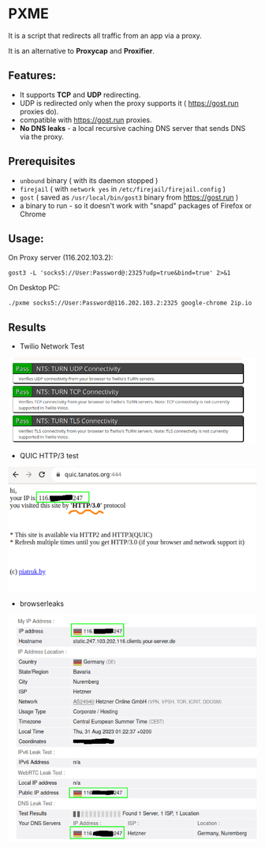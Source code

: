 # PXME

It is a script that redirects all traffic from an app via a proxy.

It is an alternative to **Proxycap** and **Proxifier**.

## Features:

- It supports **TCP** and **UDP** redirecting.
- UDP is redirected only when the proxy supports it ( https://gost.run proxies do).
- compatible with https://gost.run proxies.
- **No DNS leaks** - a local recursive caching DNS server that sends DNS via the proxy.

## Prerequisites

- `unbound` binary ( with its daemon stopped )
- `firejail` (  with `network yes` in `/etc/firejail/firejail.config` )
- `gost` ( saved as `/usr/local/bin/gost3` binary  from https://gost.run )
- a binary to run - so it doesn't work with "snapd" packages of Firefox or Chrome

## Usage:

On Proxy server (116.202.103.2):

```
gost3 -L 'socks5://User:Password@:2325?udp=true&bind=true' 2>&1
```

On Desktop PC:

```
./pxme socks5://User:Password@116.202.103.2:2325 google-chrome 2ip.io
```

## Results

- Twilio Network Test

![](https://raw.githubusercontent.com/ezbik/scripts/master/pxme/results/twilio.png)

- QUIC HTTP/3 test

![](https://raw.githubusercontent.com/ezbik/scripts/master/pxme/results/quic.png)

- browserleaks 

![](https://raw.githubusercontent.com/ezbik/scripts/master/pxme/results/browserleaks.png)
